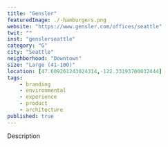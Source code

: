 ```yaml
---
title: "Gensler"
featuredImage: ./-hamburgers.png
website: "https://www.gensler.com/offices/seattle"
twit: ""
inst: "genslerseattle"
category: "G"
city: "Seattle"
neighborhood: "Downtown"
size: "Large (41-100)"
location: [47.609261243024314,-122.33193700032444]
tags:
    - branding
    - environmental
    - experience
    - product
    - architecture
published: true
---
```


Description
